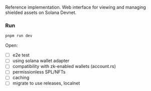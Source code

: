 Reference implementation. Web interface for viewing and managing shielded assets on Solana Devnet.

### Run 

```bash
pnpm run dev
```

Open:
- [ ] e2e test
- [ ] using solana wallet adapter
- [ ] compatibility with zk-enabled wallets (account.rs)
- [ ] permissionless SPL/NFTs
- [ ] caching
- [ ] migrate to use releases, localnet
